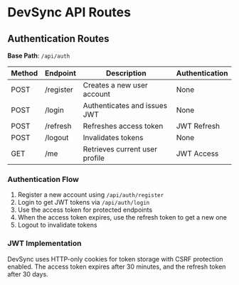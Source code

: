 # DevSync API Routes

## Authentication Routes

**Base Path**: `/api/auth`

| Method | Endpoint    | Description                       | Authentication |
|--------|-------------|-----------------------------------|----------------|
| POST   | /register   | Creates a new user account        | None           |
| POST   | /login      | Authenticates and issues JWT      | None           |
| POST   | /refresh    | Refreshes access token            | JWT Refresh    |
| POST   | /logout     | Invalidates tokens                | None           |
| GET    | /me         | Retrieves current user profile    | JWT Access     |

### Authentication Flow

1. Register a new account using `/api/auth/register`
2. Login to get JWT tokens via `/api/auth/login`
3. Use the access token for protected endpoints
4. When the access token expires, use the refresh token to get a new one
5. Logout to invalidate tokens

### JWT Implementation

DevSync uses HTTP-only cookies for token storage with CSRF protection enabled.
The access token expires after 30 minutes, and the refresh token after 30 days.
